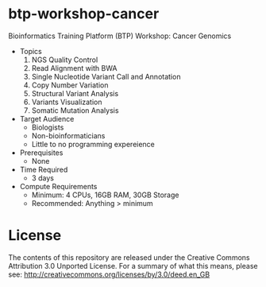 # btp-workshop-cancer
Bioinformatics Training Platform (BTP) Workshop: Cancer Genomics

  * Topics
    1. NGS Quality Control
	2. Read Alignment with BWA
    3. Single Nucleotide Variant Call and Annotation
    4. Copy Number Variation
    5. Structural Variant Analysis
	6. Variants Visualization
	7. Somatic Mutation Analysis
  * Target Audience
    * Biologists
	* Non-bioinformaticians
	* Little to no programming expereience
  * Prerequisites
    * None
  * Time Required
    * 3 days
  * Compute Requirements
    * Minimum: 4 CPUs, 16GB RAM, 30GB Storage
    * Recommended: Anything > minimum

License
=======
The contents of this repository are released under the Creative Commons
Attribution 3.0 Unported License. For a summary of what this means,
please see:
http://creativecommons.org/licenses/by/3.0/deed.en_GB


